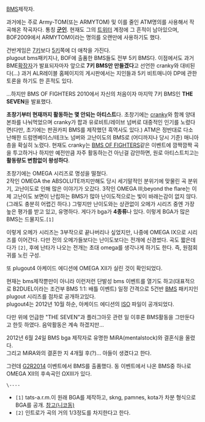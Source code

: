[BMS](BMS.md)제작자.

과거에는 주로 Army-TOM(또는 ARMYTOM) 및 이를 줄인 ATM명의를 사용해서 작곡해온 작곡자다. 통칭
**[군인](%EA%B5%B0%EC%9D%B8.md)**. 현재도 그의
[트위터](%ED%8A%B8%EC%9C%84%ED%84%B0.md) 계정에 그 흔적이 남아있으며, BOF2009에서 ARMYTOM이라는
명의를 오랜만에 사용하기도 했다.

건반게임은 [7키](%EB%B9%84%ED%8A%B8%EB%A7%A4%EB%8B%88%EC%95%84%20IIDX.md)보다
[5키](%EB%B9%84%ED%8A%B8%EB%A7%A4%EB%8B%88%EC%95%84.md)쪽에 더 애착을 가진다.  
plugout bms패키지나, BOF에 출품한 BMS들도 전부 5키 BMS다. 이점에서도 과거
BME[확장자](%ED%99%95%EC%9E%A5%EC%9E%90.md)가 발표되자마자 앞으로 **7키 BMS만 만들겠다**고 선언한
cranky와 대비된다(...) 과거 ALR레이블 홈페이지의 게시판에서는 지인들과 5키 비트매니아 DP에 관한 토론을 하기도 한 흔적도
있다.

...하지만 BMS OF FIGHTERS 2010에서 자신의 처음이자 마지막 7키 BMS인 **THE SEVEN**을 발표했다.

**초창기부터 현재까지 활동하는 몇 안되는 아티스트**다. 초창기에는 [cranky](cranky.md)와 함께 양대 본좌를 나눠먹었으며 cranky가 팝과 유로비트/레이브 넘버로 대중적인 인기를 노렸다면(다만, 초기에는 판권카피 BMS를 제작했던 흑역사도 있다.) ATM은 정반대로 다소 난해한 드럼엔베이스/테크노 넘버와 고난이도의 BMS로 (어디까지나 당시 기준) 매니아층을 확실히 노렸다. 현재도 cranky는 [BMS OF FIGHTERS](BMS%20OF%20FIGHTERS.md)같은 이벤트에 깜짝깜짝 곡을 투고하거나 하지만 예전만큼 자주 활동하는건 아닌걸 감안하면, 원로 아티스트치고는 **활동량도 변함없이 왕성하다**.

초창기에는 OMEGA 시리즈로 명성을 떨쳤다.  
2작인 OMEGA the ABSOLUTE까지만해도 당시 세기말적인 분위기에 맞물린 곡 분위기, 고난이도로 인해 많은 이야기가 오갔다. 3작인
OMEGA III;beyond the flare는 이제 고난이도 보면이 난립하는 BMS가 많아 난이도적으로는 빛이 바래는감이 없지
않다.(그래도 충분히 어렵긴 하다.) 그렇지만 난이도와는 상관없이 오메가 시리즈 중엔 가장 높은 평가를 받고 있고, 유명하다. 게다가
bga가 **4종류**나 있다. 이렇게 BGA가 많은 BMS는 드물지도.`[1]`

이렇게 오메가 시리즈는 3부작으로 끝나버리나 싶었지만, 나중에 OMEGA IX으로 시리즈를 이어간다. 다만 전의 오메가들보다는 난이도보다는
전개에 신경썼다. 곡도 짧은데다가 `[2]`, 후에 난타가 나오는 전개는 초대 omega를 생각나게 하기도 한다. 즉, 원점회귀를 노린
구성.

또 plugout4 아케이드 에디션에 OMEGA XII가 실린 것이 확인되었다.

현재는 bms제작뿐만이 아니라 이런저런 단발성 bms 이벤트를 열기도 하고(대표적으로 B2DUEL이라는 조건부 BMS 1:1: 배틀 이벤트)
일정 간격으로 5건반 [BMS](BMS.md) 패키지인 plugout 시리즈를 점차로 공개하고있다.  
plugout4는 2012년 10월 하순, 아케이드 에디션의 [ISO](ISO.md) 파일이 공개되었다.

다만 위에 언급한 "THE SEVEN"과 플러그아웃 관련 일 이후론 BMS활동을 그만둔다고 한듯 하였다. 음악활동은 계속 하겠지만...

2012년 6월 24일 BMS bga 제작자로 유명한 MiRA(mentalstock)와 결혼식을 올렸다.  
그리고 MiRA와의 결혼한 지 4개월 후(?)... 아들이 생겼다고 한다.

그런데 [G2R2014](BMS%20OF%20FIGHTERS.md) 이벤트에서 BMS를 출품했다. 동 이벤트에서 나온 BMS중 하나로
OMEGA XII의 후속곡인 ΩXIII가 있다.

`\----`

  * `[1]` tats-a.r.m.이 원래 BGA를 제작하고, skng, pamnes, kota가 차분 형식으로 BGA를 공개. [참고(니코동)](http://www.nicovideo.jp/search/omega+iii+beyond+the+flare?sort=f&order=d)
  * `[2]` 인트로가 곡의 거의 1/3정도를 차지한다고 한다.

